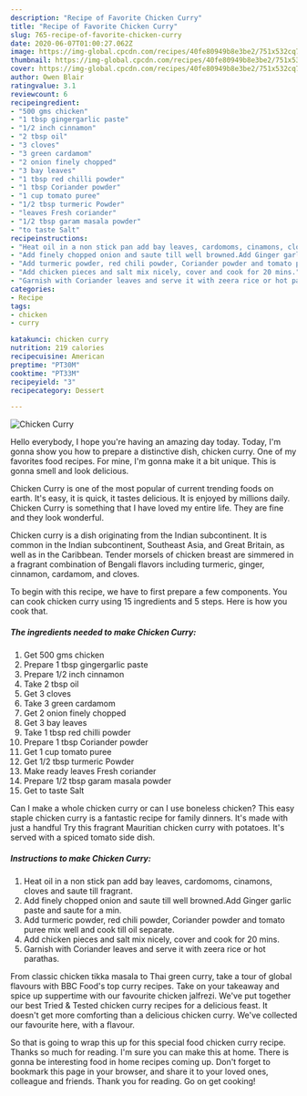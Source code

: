 ```yaml
---
description: "Recipe of Favorite Chicken Curry"
title: "Recipe of Favorite Chicken Curry"
slug: 765-recipe-of-favorite-chicken-curry
date: 2020-06-07T01:00:27.062Z
image: https://img-global.cpcdn.com/recipes/40fe80949b8e3be2/751x532cq70/chicken-curry-recipe-main-photo.jpg
thumbnail: https://img-global.cpcdn.com/recipes/40fe80949b8e3be2/751x532cq70/chicken-curry-recipe-main-photo.jpg
cover: https://img-global.cpcdn.com/recipes/40fe80949b8e3be2/751x532cq70/chicken-curry-recipe-main-photo.jpg
author: Owen Blair
ratingvalue: 3.1
reviewcount: 6
recipeingredient:
- "500 gms chicken"
- "1 tbsp gingergarlic paste"
- "1/2 inch cinnamon"
- "2 tbsp oil"
- "3 cloves"
- "3 green cardamom"
- "2 onion finely chopped"
- "3 bay leaves"
- "1 tbsp red chilli powder"
- "1 tbsp Coriander powder"
- "1 cup tomato puree"
- "1/2 tbsp turmeric Powder"
- "leaves Fresh coriander"
- "1/2 tbsp garam masala powder"
- "to taste Salt"
recipeinstructions:
- "Heat oil in a non stick pan add bay leaves, cardomoms, cinamons, cloves and saute till fragrant."
- "Add finely chopped onion and saute till well browned.Add Ginger garlic paste and saute for a min."
- "Add turmeric powder, red chili powder, Coriander powder and tomato puree mix well and cook till oil separate."
- "Add chicken pieces and salt mix nicely, cover and cook for 20 mins."
- "Garnish with Coriander leaves and serve it with zeera rice or hot parathas."
categories:
- Recipe
tags:
- chicken
- curry

katakunci: chicken curry 
nutrition: 219 calories
recipecuisine: American
preptime: "PT30M"
cooktime: "PT33M"
recipeyield: "3"
recipecategory: Dessert

---
```



![Chicken Curry](https://img-global.cpcdn.com/recipes/40fe80949b8e3be2/751x532cq70/chicken-curry-recipe-main-photo.jpg)

Hello everybody, I hope you're having an amazing day today. Today, I'm gonna show you how to prepare a distinctive dish, chicken curry. One of my favorites food recipes. For mine, I'm gonna make it a bit unique. This is gonna smell and look delicious.

Chicken Curry is one of the most popular of current trending foods on earth. It's easy, it is quick, it tastes delicious. It is enjoyed by millions daily. Chicken Curry is something that I have loved my entire life. They are fine and they look wonderful.

Chicken curry is a dish originating from the Indian subcontinent. It is common in the Indian subcontinent, Southeast Asia, and Great Britain, as well as in the Caribbean. Tender morsels of chicken breast are simmered in a fragrant combination of Bengali flavors including turmeric, ginger, cinnamon, cardamom, and cloves.


To begin with this recipe, we have to first prepare a few components. You can cook chicken curry using 15 ingredients and 5 steps. Here is how you cook that.

<!--inarticleads1-->

##### The ingredients needed to make Chicken Curry:

1. Get 500 gms chicken
1. Prepare 1 tbsp gingergarlic paste
1. Prepare 1/2 inch cinnamon
1. Take 2 tbsp oil
1. Get 3 cloves
1. Take 3 green cardamom
1. Get 2 onion finely chopped
1. Get 3 bay leaves
1. Take 1 tbsp red chilli powder
1. Prepare 1 tbsp Coriander powder
1. Get 1 cup tomato puree
1. Get 1/2 tbsp turmeric Powder
1. Make ready leaves Fresh coriander
1. Prepare 1/2 tbsp garam masala powder
1. Get to taste Salt


Can I make a whole chicken curry or can I use boneless chicken? This easy staple chicken curry is a fantastic recipe for family dinners. It&#39;s made with just a handful Try this fragrant Mauritian chicken curry with potatoes. It&#39;s served with a spiced tomato side dish. 

<!--inarticleads2-->

##### Instructions to make Chicken Curry:

1. Heat oil in a non stick pan add bay leaves, cardomoms, cinamons, cloves and saute till fragrant.
1. Add finely chopped onion and saute till well browned.Add Ginger garlic paste and saute for a min.
1. Add turmeric powder, red chili powder, Coriander powder and tomato puree mix well and cook till oil separate.
1. Add chicken pieces and salt mix nicely, cover and cook for 20 mins.
1. Garnish with Coriander leaves and serve it with zeera rice or hot parathas.


From classic chicken tikka masala to Thai green curry, take a tour of global flavours with BBC Food&#39;s top curry recipes. Take on your takeaway and spice up suppertime with our favourite chicken jalfrezi. We&#39;ve put together our best Tried &amp; Tested chicken curry recipes for a delicious feast. It doesn&#39;t get more comforting than a delicious chicken curry. We&#39;ve collected our favourite here, with a flavour. 

So that is going to wrap this up for this special food chicken curry recipe. Thanks so much for reading. I'm sure you can make this at home. There is gonna be interesting food in home recipes coming up. Don't forget to bookmark this page in your browser, and share it to your loved ones, colleague and friends. Thank you for reading. Go on get cooking!

